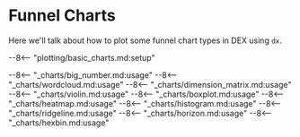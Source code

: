 # Funnel Charts

Here we'll talk about how to plot some funnel chart types in DEX using `dx`.

--8<-- "plotting/basic_charts.md:setup"

--8<-- "_charts/big_number.md:usage"
--8<-- "_charts/wordcloud.md:usage"
--8<-- "_charts/dimension_matrix.md:usage"
--8<-- "_charts/violin.md:usage"
--8<-- "_charts/boxplot.md:usage"
--8<-- "_charts/heatmap.md:usage"
--8<-- "_charts/histogram.md:usage"
--8<-- "_charts/ridgeline.md:usage"
--8<-- "_charts/horizon.md:usage"
--8<-- "_charts/hexbin.md:usage"